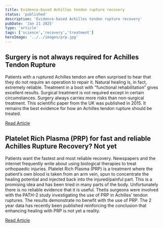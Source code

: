 ```yaml
---
title: Evidence-based Achilles tendon rupture recovery
status: 'published'
description: 'Evidence-based Achilles tendon rupture recovery'
pubDate: 'Jan 21 2025'
type: 'article'
tags: ['science','recovery','treatment']
heroImage: '../../images/prp.jpg'
---
```


## Surgery is not always required for Achilles Tendon Rupture

Patients with a ruptured Achilles tendon are often surprised to hear that they do not require an operation to repair it. Natural healing is, in fact, extremely reliable. Treatment in a boot with “functional rehabilitation” gives excellent results. Surgical treatment is not required except in certain circumstances. Surgery always carries more risks than non-surgical treatment.
This scientific paper from the UK was published in 2015. It remains the best evidence for how an Achilles tendon rupture should be treated.

[Read Article](https://online.boneandjoint.org.uk/doi/full/10.1302/0301-620X.97B4.35314)

## Platelet Rich Plasma (PRP) for fast and reliable Achilles Rupture Recovery? Not yet

Patients want the fastest and most reliable recovery.
Newspapers and the internet frequently write about using biological therapies to treat orthopaedic injuries. Platelet Rich Plasma (PRP) is a treatment where the patient’s own blood is taken from an arm vein, spun to concentrate the healing potential and injected back into the injured/painful part. This is a promising idea and has been tried in many parts of the body. Unfortunately there is no reliable evidence that it is useful.
Thetis surgeons were involved with the PATH-2 study investigating the use of PRP in Achilles’ tendon ruptures. The results demonstrate no benefit with the use of PRP. The 2 year data has recently been published reinforcing the conclusion that enhancing healing with PRP is not yet a reality.

[Read Article](https://online.boneandjoint.org.uk/doi/full/10.1302/0301-620X.104B11.BJJ-2022-0653.R1)
